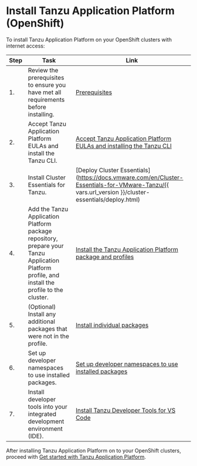 # Install Tanzu Application Platform (OpenShift)

To install Tanzu Application Platform on your OpenShift clusters with internet access:

|Step|Task|Link|
|----|----|----|
|1.| Review the prerequisites to ensure you have met all requirements before installing. |[Prerequisites](../prerequisites.hbs.md)|
|2.| Accept Tanzu Application Platform EULAs and install the Tanzu CLI. |[Accept Tanzu Application Platform EULAs and installing the Tanzu CLI](../install-tanzu-cli.hbs.md)|
|3.| Install Cluster Essentials for Tanzu. |[Deploy Cluster Essentials](https://docs.vmware.com/en/Cluster-Essentials-for-VMware-Tanzu/{{ vars.url_version }}/cluster-essentials/deploy.html)|
|4.| Add the Tanzu Application Platform package repository, prepare your Tanzu Application Platform profile, and install the profile to the cluster. |[Install the Tanzu Application Platform package and profiles](profile.hbs.md)|
|5.| (Optional) Install any additional packages that were not in the profile. |[Install individual packages](components.hbs.md)|
|6.| Set up developer namespaces to use installed packages. |[Set up developer namespaces to use installed packages](set-up-namespaces.hbs.md)|
|7.| Install developer tools into your integrated development environment (IDE). |[Install Tanzu Developer Tools for VS Code](vscode-install.hbs.md)|

After installing Tanzu Application Platform on to your OpenShift clusters, proceed with [Get started with Tanzu Application Platform](../getting-started.hbs.md).
